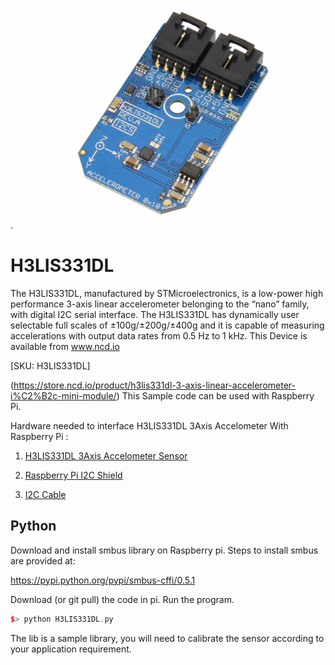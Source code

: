 [![H3LIS331DL](H3LIS331DL_I2C.png)](https://store.ncd.io/product/h3lis331dl-3-axis-linear-accelerometer-i%C2%B2c-mini-module/cf).

# H3LIS331DL

The H3LIS331DL, manufactured by STMicroelectronics, is a low-power high performance 3-axis linear accelerometer belonging to the “nano” family, with digital I2C serial interface. The H3LIS331DL has dynamically user selectable full scales of ±100g/±200g/±400g and it is capable of measuring accelerations with output data rates from 0.5 Hz to 1 kHz.
This Device is available from www.ncd.io

[SKU: H3LIS331DL]

(https://store.ncd.io/product/h3lis331dl-3-axis-linear-accelerometer-i%C2%B2c-mini-module/)
This Sample code can be used with Raspberry Pi.

Hardware needed to interface H3LIS331DL 3Axis Accelometer With Raspberry Pi :

1. <a href="https://store.ncd.io/product/h3lis331dl-3-axis-linear-accelerometer-i%C2%B2c-mini-module/">H3LIS331DL 3Axis Accelometer Sensor</a>

2. <a href="https://store.ncd.io/product/i2c-shield-for-raspberry-pi-3-pi2-with-outward-facing-i2c-port-terminates-over-hdmi-port/">Raspberry Pi I2C Shield</a>

3. <a href="https://store.ncd.io/product/i%C2%B2c-cable/">I2C Cable</a>

## Python

Download and install smbus library on Raspberry pi. Steps to install smbus are provided at:

https://pypi.python.org/pypi/smbus-cffi/0.5.1

Download (or git pull) the code in pi. Run the program.

```cpp
$> python H3LIS331DL.py
```
The lib is a sample library, you will need to calibrate the sensor according to your application requirement.
